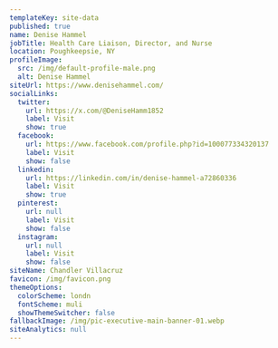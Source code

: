 ```yaml
---
templateKey: site-data
published: true
name: Denise Hammel
jobTitle: Health Care Liaison, Director, and Nurse
location: Poughkeepsie, NY
profileImage:
  src: /img/default-profile-male.png
  alt: Denise Hammel
siteUrl: https://www.denisehammel.com/
socialLinks:
  twitter:
    url: https://x.com/@DeniseHamm1852
    label: Visit
    show: true
  facebook:
    url: https://www.facebook.com/profile.php?id=100077334320137
    label: Visit
    show: false
  linkedin:
    url: https://linkedin.com/in/denise-hammel-a72860336
    label: Visit
    show: true
  pinterest:
    url: null
    label: Visit
    show: false
  instagram:
    url: null
    label: Visit
    show: false
siteName: Chandler Villacruz
favicon: /img/favicon.png
themeOptions:
  colorScheme: londn
  fontScheme: muli
  showThemeSwitcher: false
fallbackImage: /img/pic-executive-main-banner-01.webp
siteAnalytics: null
---
```

